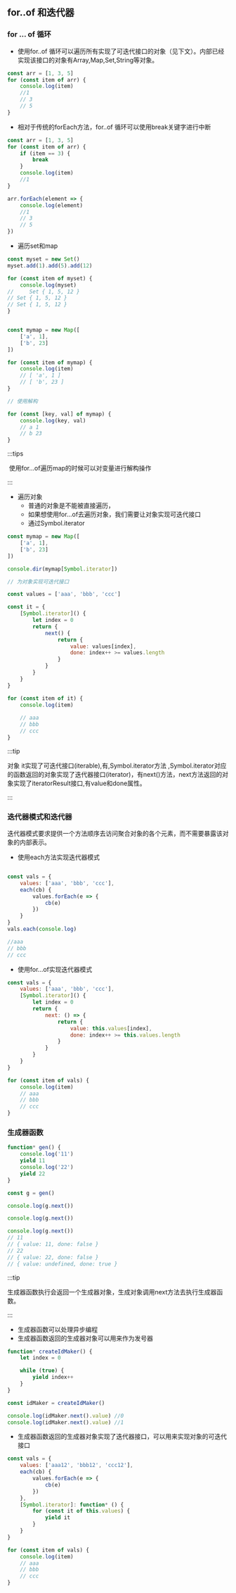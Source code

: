 ## for..of 和迭代器

### for ... of 循环

* 使用for..of 循环可以遍历所有实现了可迭代接口的对象（见下文）。内部已经实现该接口的对象有Array,Map,Set,String等对象。

```js
const arr = [1, 3, 5]
for (const item of arr) {
	console.log(item)
	//1
	// 3
	// 5
}
```

* 相对于传统的forEach方法，for..of 循环可以使用break关键字进行中断

```js
const arr = [1, 3, 5]
for (const item of arr) {
	if (item == 3) {
		break
	}
	console.log(item)
	//1
}

arr.forEach(element => {
	console.log(element)
	//1
	// 3
	// 5
})
```

* 遍历set和map

```js
const myset = new Set()
myset.add(1).add(5).add(12)

for (const item of myset) {
    console.log(myset)
//     Set { 1, 5, 12 }
// Set { 1, 5, 12 }
// Set { 1, 5, 12 }
}


const mymap = new Map([
	['a', 1],
	['b', 23]
])

for (const item of mymap) {
	console.log(item)
	// [ 'a', 1 ]
	// [ 'b', 23 ]
}

// 使用解构

for (const [key, val] of mymap) {
	console.log(key, val)
	// a 1
	// b 23
}
```

:::tips

​	使用for...of遍历map的时候可以对变量进行解构操作

:::

* 遍历对象
  * 普通的对象是不能被直接遍历，
  * 如果想使用for...of去遍历对象，我们需要让对象实现可迭代接口
  * 通过Symbol.iterator

```js
const mymap = new Map([
	['a', 1],
	['b', 23]
])

console.dir(mymap[Symbol.iterator])

// 为对象实现可迭代接口

const values = ['aaa', 'bbb', 'ccc']

const it = {
	[Symbol.iterator]() {
		let index = 0
		return {
			next() {
				return {
					value: values[index],
					done: index++ >= values.length
				}
			}
		}
	}
}

for (const item of it) {
    console.log(item)
    
    // aaa
    // bbb
    // ccc
}
```

:::tip

对象 it实现了可迭代接口(iterable),有,Symbol.iterator方法 ,Symbol.iterator对应的函数返回的对象实现了迭代器接口(iterator)，有next()方法，next方法返回的对象实现了iteratorResult接口,有value和done属性。

:::

### 迭代器模式和迭代器

迭代器模式要求提供一个方法顺序去访问聚合对象的各个元素，而不需要暴露该对象的内部表示。

* 使用each方法实现迭代器模式

```js

const vals = {
	values: ['aaa', 'bbb', 'ccc'],
	each(cb) {
		values.forEach(e => {
			cb(e)
		})
	}
}
vals.each(console.log)

//aaa
// bbb
// ccc
```

* 使用for...of实现迭代器模式

```js
const vals = {
	values: ['aaa', 'bbb', 'ccc'],
	[Symbol.iterator]() {
		let index = 0
		return {
			next: () => {
				return {
					value: this.values[index],
					done: index++ >= this.values.length
				}
			}
		}
	}
}

for (const item of vals) {
	console.log(item)
	// aaa
	// bbb
	// ccc
}
```

### 生成器函数

```js
function* gen() {
	console.log('11')
	yield 11
	console.log('22')
	yield 22
}

const g = gen()

console.log(g.next())

console.log(g.next())

console.log(g.next())
// 11
// { value: 11, done: false }
// 22
// { value: 22, done: false }
// { value: undefined, done: true }
```

:::tip

生成器函数执行会返回一个生成器对象，生成对象调用next方法去执行生成器函数。

:::

* 生成器函数可以处理异步编程
* 生成器函数返回的生成器对象可以用来作为发号器

```js
function* createIdMaker() {
	let index = 0

	while (true) {
		yield index++
	}
}

const idMaker = createIdMaker()

console.log(idMaker.next().value) //0
console.log(idMaker.next().value) //1
```

* 生成器函数返回的生成器对象实现了迭代器接口，可以用来实现对象的可迭代接口

```js
const vals = {
	values: ['aaa12', 'bbb12', 'ccc12'],
	each(cb) {
		values.forEach(e => {
			cb(e)
		})
	},
	[Symbol.iterator]: function* () {
		for (const it of this.values) {
			yield it
		}
	}
}

for (const item of vals) {
	console.log(item)
	// aaa
	// bbb
	// ccc
}

```







